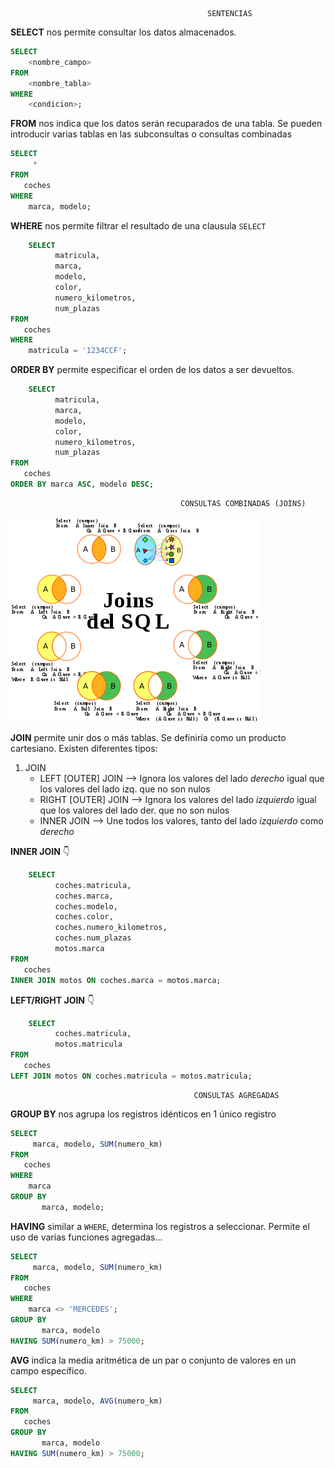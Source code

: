                                                 SENTENCIAS
                                              
**SELECT** nos permite consultar los datos almacenados.

```SQL
SELECT
    <nombre_campo> 
FROM
    <nombre_tabla>
WHERE 
    <condicion>;
```

**FROM** nos indica que los datos serán recuparados de una tabla. Se pueden introducir varias tablas en las subconsultas o consultas combinadas

```SQL
SELECT
     *
FROM
   coches
WHERE 
    marca, modelo;
```

**WHERE** nos permite filtrar el resultado de una clausula `SELECT`

```SQL
    SELECT 
          matricula, 
          marca,
          modelo,
          color,
          numero_kilometros,
          num_plazas 
FROM 
   coches
WHERE 
    matricula = '1234CCF';
```

**ORDER BY** permite especificar el orden de los datos a ser devueltos.

```SQL
    SELECT 
          matricula, 
          marca,
          modelo,
          color,
          numero_kilometros,
          num_plazas 
FROM 
   coches
ORDER BY marca ASC, modelo DESC;
```
                                          CONSULTAS COMBINADAS (JOINS)


![JOINS](./imagenes/joins.png)


**JOIN** permite unir dos o más tablas. Se definiría como un producto cartesiano. Existen diferentes tipos:

1. JOIN
   - LEFT  [OUTER] JOIN --> Ignora los valores del lado _derecho_ igual que los valores del lado izq. que no son nulos
   - RIGHT [OUTER] JOIN --> Ignora los valores del lado _izquierdo_ igual que los valores del lado der. que no son nulos
   - INNER JOIN         --> Une todos los valores, tanto del lado _izquierdo_ como _derecho_

**INNER JOIN** 👇

```SQL
    SELECT 
          coches.matricula, 
          coches.marca,
          coches.modelo,
          coches.color,
          coches.numero_kilometros,
          coches.num_plazas 
          motos.marca
FROM 
   coches
INNER JOIN motos ON coches.marca = motos.marca;
```

**LEFT/RIGHT JOIN** 👇

```SQL
    SELECT 
          coches.matricula, 
          motos.matricula
FROM 
   coches
LEFT JOIN motos ON coches.matricula = motos.matricula;
```

                                             CONSULTAS AGREGADAS
                                       
**GROUP BY** nos agrupa los registros idénticos en 1 único registro

```SQL
SELECT
     marca, modelo, SUM(numero_km)
FROM
   coches
WHERE 
    marca
GROUP BY
       marca, modelo;
```

**HAVING** similar a `WHERE`, determina los registros a seleccionar. Permite el uso de varias funciones agregadas...

```SQL
SELECT
     marca, modelo, SUM(numero_km)
FROM
   coches
WHERE 
    marca <> 'MERCEDES';
GROUP BY
       marca, modelo
HAVING SUM(numero_km) > 75000;
```

**AVG** indica la media aritmética de un par o conjunto de valores en un campo específico.

```SQL
SELECT
     marca, modelo, AVG(numero_km)
FROM
   coches
GROUP BY
       marca, modelo
HAVING SUM(numero_km) > 75000;
```
